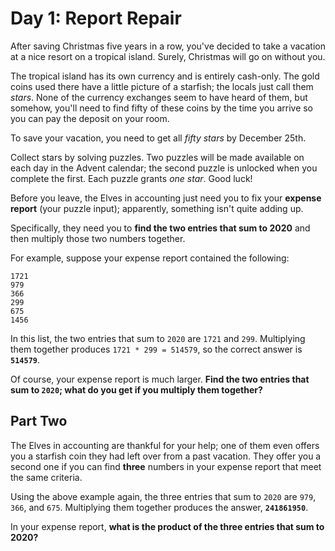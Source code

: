 # Day 1: Report Repair

After saving Christmas five years in a row, you've decided to take a vacation at
a nice resort on a tropical island. Surely, Christmas will go on without you.

The tropical island has its own currency and is entirely cash-only. The gold
coins used there have a little picture of a starfish; the locals just call them
*stars*. None of the currency exchanges seem to have heard of them, but somehow,
you'll need to find fifty of these coins by the time you arrive so you can pay
the deposit on your room.

To save your vacation, you need to get all *fifty stars* by December 25th.

Collect stars by solving puzzles. Two puzzles will be made available on each day
in the Advent calendar; the second puzzle is unlocked when you complete the
first. Each puzzle grants *one star*. Good luck!

Before you leave, the Elves in accounting just need you to fix your **expense
report** (your puzzle input); apparently, something isn't quite adding up.

Specifically, they need you to **find the two entries that sum to 2020** and
then multiply those two numbers together.

For example, suppose your expense report contained the following:

    1721
    979
    366
    299
    675
    1456

In this list, the two entries that sum to `2020` are `1721` and `299`.
Multiplying them together produces `1721 * 299 = 514579`, so the correct answer
is **`514579`**.

Of course, your expense report is much larger. **Find the two entries that sum
to `2020`; what do you get if you multiply them together?**

## Part Two

The Elves in accounting are thankful for your help; one of them even offers you
a starfish coin they had left over from a past vacation. They offer you a second
one if you can find **three** numbers in your expense report that meet the same
criteria.

Using the above example again, the three entries that sum to `2020` are `979`,
`366`, and `675`. Multiplying them together produces the answer,
**`241861950`**.

In your expense report, **what is the product of the three entries that sum to
2020?**

